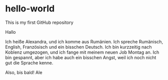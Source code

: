 # hello-world
This is my first GitHub repository

Hallo

Ich heiße Alexandra, und ich komme aus Rumänien. Ich spreche Rumänisch, English, Französisch und ein bisschen Deutsch.
Ich bin kurzzeitig nach Koblenz umgezogen, und ich fange mit meinem neuen Job Montag an.
Ich bin gespannt, aber ich habe auch ein bisschen Angst, weil ich noch nicht gut die Sprache kenne.

Also, bis bald!
Ale
